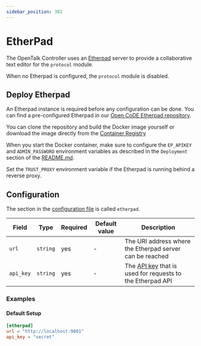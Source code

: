 ```yaml
---
sidebar_position: 302
---
```


# EtherPad

The OpenTalk Controller uses an [Etherpad](https://etherpad.org/) server to provide a collaborative text editor for the `protocol` module.

When no Etherpad is configured, the `protocol` module is disabled.

## Deploy Etherpad

An Etherpad instance is required before any configuration can be done. You can find a pre-configured Etherpad in our
[Open CoDE Etherpad repository](https://gitlab.opencode.de/opentalk/etherpad).

You can clone the repository and build the Docker image yourself or download the image directly from the [Container Registry](https://gitlab.opencode.de/opentalk/etherpad/container_registry)

When you start the Docker container, make sure to configure the `EP_APIKEY` and `ADMIN_PASSWORD` environment variables as
described in the `Deployment` section of the [README.md](https://gitlab.opencode.de/opentalk/etherpad/-/blob/main/README.md?ref_type=heads#deployment).

Set the `TRUST_PROXY` environment variable if the Etherpad is running behind a reverse proxy.

## Configuration

The section in the [configuration file](configuration.md) is called `etherpad`.

| Field     | Type     | Required | Default value | Description                                                                                                                                            |
| --------- | -------- | -------- | ------------- | ------------------------------------------------------------------------------------------------------------------------------------------------------ |
| `url`     | `string` | yes      | -             | The URI address where the Etherpad server can be reached                                                                                               |
| `api_key` | `string` | yes      | -             | The [API key](https://gitlab.opencode.de/opentalk/etherpad/-/blob/main/README.md?ref_type=heads#api-key) that is used for requests to the Etherpad API |

### Examples

#### Default Setup

```toml
[etherpad]
url = "http://localhost:9001"
api_key = "secret"
```
